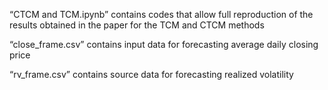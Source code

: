 “CTCM and TCM.ipynb” contains codes that allow full reproduction of the results obtained in the paper for the TCM and CTCM methods

“close_frame.csv” contains input data for forecasting average daily closing price

“rv_frame.csv” contains source data for forecasting realized volatility
